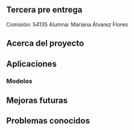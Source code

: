 ## Tercera pre entrega

Comisión: 54135
Alumna: Mariana Álvarez Flores

## Acerca del proyecto

## Aplicaciones

### Modelos

## Mejoras futuras

## Problemas conocidos